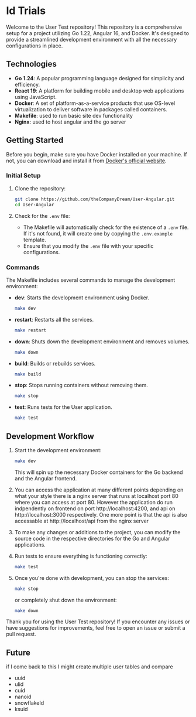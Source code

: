 # Id Trials

Welcome to the User Test repository! This repository is a comprehensive setup for a project utilizing Go 1.22, Angular 16, and Docker. It's designed to provide a streamlined development environment with all the necessary configurations in place.

## Technologies

- **Go 1.24**: A popular programming language designed for simplicity and efficiency.
- **React 19**: A platform for building mobile and desktop web applications using JavaScript.
- **Docker**: A set of platform-as-a-service products that use OS-level virtualization to deliver software in packages called containers.
- **Makefile**: used to run basic site dev functionality
- **Nginx**: used to host angular and the go server

## Getting Started

Before you begin, make sure you have Docker installed on your machine. If not, you can download and install it from [Docker's official website](https://www.docker.com/).

### Initial Setup

1. Clone the repository:

   ```bash
   git clone https://github.com/theCompanyDream/User-Angular.git
   cd User-Angular
   ```

2. Check for the `.env` file:
   - The Makefile will automatically check for the existence of a `.env` file. If it's not found, it will create one by copying the `.env.example` template.
   - Ensure that you modify the `.env` file with your specific configurations.

### Commands

The Makefile includes several commands to manage the development environment:

- **dev**: Starts the development environment using Docker.
  ```bash
  make dev
  ```
- **restart**: Restarts all the services.
  ```bash
  make restart
  ```
- **down**: Shuts down the development environment and removes volumes.
  ```bash
  make down
  ```
- **build**: Builds or rebuilds services.
  ```bash
  make build
  ```
- **stop**: Stops running containers without removing them.
  ```bash
  make stop
  ```
- **test**: Runs tests for the User application.
  ```bash
  make test
  ```

## Development Workflow

1. Start the development environment:
   ```bash
   make dev
   ```
   This will spin up the necessary Docker containers for the Go backend and the Angular frontend.

2. You can access the application at many different points depending on what your style there is a nginx server that runs at localhost port 80 where you can access at port 80. However the application do run indpendently on frontend on port http://localhost:4200, and api on http://localhost:3000 respectively. One more point is that the api is also accessable at http://localhost/api from the nginx server

3. To make any changes or additions to the project, you can modify the source code in the respective directories for the Go and Angular applications.

4. Run tests to ensure everything is functioning correctly:
   ```bash
   make test
   ```

5. Once you're done with development, you can stop the services:
   ```bash
   make stop
   ```
   or completely shut down the environment:
   ```bash
   make down
   ```

Thank you for using the User Test repository! If you encounter any issues or have suggestions for improvements, feel free to open an issue or submit a pull request.

## Future

if I come back to this I might create multiple user tables and compare

- uuid
- ulid
- cuid
- nanoid
- snowflakeId
- ksuid
